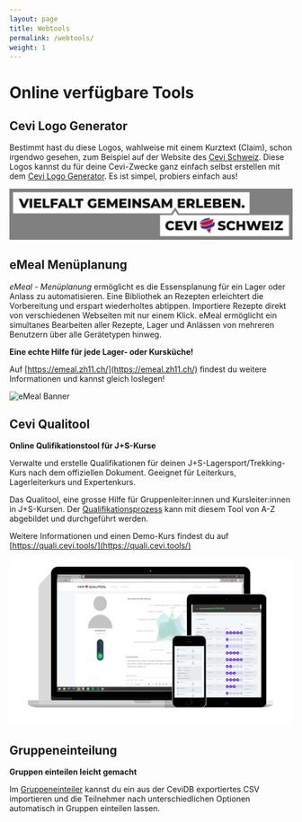 ```yaml
---
layout: page
title: Webtools
permalink: /webtools/
weight: 1
---
```


# Online verfügbare Tools

## Cevi Logo Generator
Bestimmt hast du diese Logos, wahlweise mit einem Kurztext (Claim), schon irgendwo gesehen, zum Beispiel auf der Website des [Cevi Schweiz](https://cevi.ch). Diese Logos kannst du für deine Cevi-Zwecke ganz einfach selbst erstellen mit dem [Cevi Logo Generator](https://logo.cevi.ch). Es ist simpel, probiers einfach aus!

![Cevi Logo Generator Output](/assets/logogenerator.png)


## eMeal Menüplanung
*eMeal - Menüplanung* ermöglicht es die Essensplanung für ein Lager oder Anlass zu automatisieren. Eine Bibliothek an Rezepten erleichtert die Vorbereitung und erspart wiederholtes abtippen. Importiere Rezepte direkt von verschiedenen Webseiten mit nur einem Klick.
eMeal ermöglicht ein simultanes Bearbeiten aller Rezepte, Lager und Anlässen von mehreren Benutzern über alle Gerätetypen hinweg.

**Eine echte Hilfe für jede Lager- oder Kursküche!**

Auf [https://emeal.zh11.ch/](https://emeal.zh11.ch/) findest du weitere Informationen und kannst gleich loslegen!

![eMeal Banner](https://user-images.githubusercontent.com/34008738/105835410-10843900-5fcc-11eb-9a23-2b9140c8c373.png)


## Cevi Qualitool
**Online Qulifikationstool für J+S-Kurse**

Verwalte und erstelle Qualifikationen für deinen J+S-Lagersport/Trekking-Kurs nach dem offiziellen Dokument. Geeignet für Leiterkurs, Lagerleiterkurs und Expertenkurs.

Das Qualitool, eine grosse Hilfe für Gruppenleiter:innen und Kursleiter:innen in J+S-Kursen. Der [Qualifikationsprozess](https://padlet.com/bollersimon/Bookmarks) kann mit diesem Tool von A-Z abgebildet und durchgeführt werden.

Weitere Informationen und einen Demo-Kurs findest du auf [https://quali.cevi.tools/](https://quali.cevi.tools/)

![Qualitool Banner](/assets/qualitool.png)

## Gruppeneinteilung
**Gruppen einteilen leicht gemacht**

Im [Gruppeneinteiler](https://cevi.github.io/KuTo/gruppeneinteilung.html) kannst du ein aus der CeviDB exportiertes CSV importieren und die Teilnehmer nach unterschiedlichen Optionen automatisch in Gruppen einteilen lassen.
